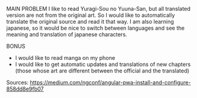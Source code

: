 MAIN PROBLEM
I like to read Yuragi-Sou no Yuuna-San, but all translated version are not from the original art. So I would like to automatically translate the original source and read it that way. I am also learning japanese, so it would be nice to switch between languages and see the meaning and translation of japanese characters.

BONUS
- I would like to read manga on my phone
- I would like to get automatic updates and translations of new chapters (those whose art are different between the official and the translated)

Sources: https://medium.com/ngconf/angular-pwa-install-and-configure-858dd8e9fb07